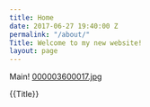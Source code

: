 ```yaml
---
title: Home
date: 2017-06-27 19:40:00 Z
permalink: "/about/"
Title: Welcome to my new website!
layout: page
---
```


Main!
[000003600017.jpg](/uploads/000003600017.jpg)

{{Title}}